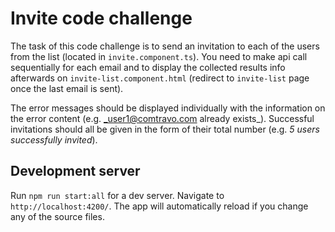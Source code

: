 # Invite code challenge

The task of this code challenge is to send an invitation to each of the users from the list (located in `invite.component.ts`).
You need to make api call sequentially for each email and to display the collected results info afterwards on `invite-list.component.html` (redirect to `invite-list` page once the last email is sent). 

The error messages should be displayed individually with the information on the error content (e.g. _user1@comtravo.com already exists_). 
Successful invitations should all be given in the form of their total number (e.g. _5 users successfully invited_).

## Development server

Run `npm run start:all` for a dev server. Navigate to `http://localhost:4200/`. The app will automatically reload if you change any of the source files.
